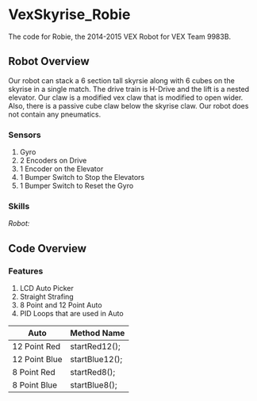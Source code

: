 # VexSkyrise_Robie
The code for Robie, the 2014-2015 VEX Robot for VEX Team 9983B. 

## Robot Overview
Our robot can stack a 6 section tall skyrsie along with 6 cubes on the skyrise in a single match.  The drive train is H-Drive and the lift is a nested elevator. Our claw is a modified vex claw that is modified to open wider.  Also, there is a passive cube claw below the skyrise claw.  Our robot does not contain any pneumatics.

### Sensors
1. Gyro
2. 2 Encoders on Drive
3. 1 Encoder on the Elevator
4. 1 Bumper Switch to Stop the Elevators
5. 1 Bumper Switch to Reset the Gyro

### Skills
*Robot:* 

## Code Overview

### Features
1. LCD Auto Picker
2. Straight Strafing
3. 8 Point and 12 Point Auto
4. PID Loops that are used in Auto

Auto  | Method Name
------------- | -------------
12 Point Red  | startRed12();
12 Point Blue  | startBlue12();
8 Point Red  | startRed8();
8 Point Blue | startBlue8();
